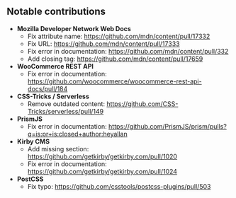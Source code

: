 ## Notable contributions

- **Mozilla Developer Network Web Docs**
  - Fix attribute name: https://github.com/mdn/content/pull/17332
  - Fix URL: https://github.com/mdn/content/pull/17333
  - Fix error in documentation: https://github.com/mdn/content/pull/332
  - Add closing tag: https://github.com/mdn/content/pull/17659
- **WooCommerce REST API**
  - Fix error in documentation: https://github.com/woocommerce/woocommerce-rest-api-docs/pull/184
- **CSS-Tricks / Serverless**
  - Remove outdated content: https://github.com/CSS-Tricks/serverless/pull/149
- **PrismJS**
  - Fix error in documentation: https://github.com/PrismJS/prism/pulls?q=is:pr+is:closed+author:heyallan
- **Kirby CMS**
  - Add missing section: https://github.com/getkirby/getkirby.com/pull/1020
  - Fix error in documentation: https://github.com/getkirby/getkirby.com/pull/1024
- **PostCSS**
  - Fix typo: https://github.com/csstools/postcss-plugins/pull/503
